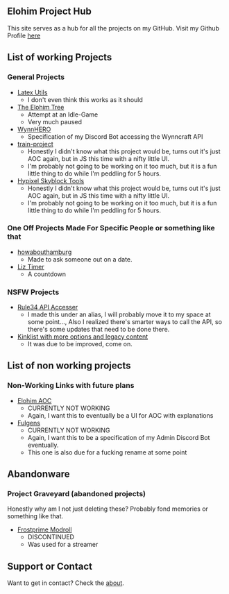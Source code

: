 ## Elohim Project Hub

This site serves as a hub for all the projects on my GitHub.
Visit my Github Profile [here](https://github.com/ElohimHOMM)

## List of working Projects

### General Projects
- [Latex Utils](latex-utils)
    - I don't even think this works as it should
- [The Elohim Tree](the-elohim-tree)
    - Attempt at an Idle-Game
    - Very much paused
- [WynnHERO](WynnHERO) 
    - Specification of my Discord Bot accessing the Wynncraft API
- [train-project](train-project) 
    - Honestly I didn't know what this project would be, turns out it's just AOC again, but in JS this time with a nifty little UI.
    - I'm probably not going to be working on it too much, but it is a fun little thing to do while I'm peddling for 5 hours.
- [Hypixel Skyblock Tools](HSB-tools) 
    - Honestly I didn't know what this project would be, turns out it's just AOC again, but in JS this time with a nifty little UI.
    - I'm probably not going to be working on it too much, but it is a fun little thing to do while I'm peddling for 5 hours.

### One Off Projects Made For Specific People or something like that

- [howabouthamburg](howabouthamburg) 
    - Made to ask someone out on a date.
- [Liz Timer](liz-timer) 
    - A countdown

### NSFW Projects

- [Rule34 API Accesser](https://crungolo.github.io/rule34-randomizer/)
    - I made this under an alias, I will probably move it to my space at some point..., Also I realized there's smarter ways to call the API, so there's some updates that need to be done there.
- [Kinklist with more options and legacy content](kinklist) 
    - It was due to be improved, come on.

## List of non working projects

### Non-Working Links with future plans
- [Elohim AOC](elohim-aoc)
    - CURRENTLY NOT WORKING
    - Again, I want this to eventually be a UI for AOC with explanations
- [Fulgens](fulgens)
    - CURRENTLY NOT WORKING
    - Again, I want this to be a specification of my Admin Discord Bot eventually.
    - This one is also due for a fucking rename at some point

## Abandonware

### Project Graveyard (abandoned projects)
Honestly why am I not just deleting these? Probably fond memories or something like that.
- [Frostprime Modroll](frostprimemodroll) 
    - DISCONTINUED
    - Was used for a streamer

## Support or Contact

Want to get in contact? Check the [about](about).
